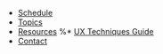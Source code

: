 * [Schedule](schedule.md)
* [Topics](topics.md)
* [Resources](resources.md)
%* [UX Techniques Guide](ux-techniques-guide.md)
* [Contact](contact.md)
